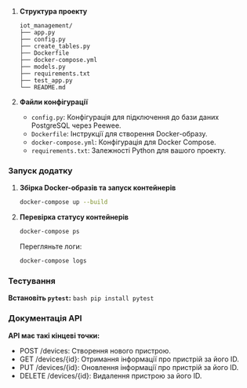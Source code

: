 1. **Структура проекту**
   ```
   iot_management/
   ├── app.py
   ├── config.py
   ├── create_tables.py
   ├── Dockerfile
   ├── docker-compose.yml
   ├── models.py
   ├── requirements.txt
   ├── test_app.py
   └── README.md
   ```

2. **Файли конфігурації**
   - `config.py`: Конфігурація для підключення до бази даних PostgreSQL через Peewee.
   - `Dockerfile`: Інструкції для створення Docker-образу.
   - `docker-compose.yml`: Конфігурація для Docker Compose.
   - `requirements.txt`: Залежності Python для вашого проекту.



### Запуск додатку

1. **Збірка Docker-образів та запуск контейнерів**
   ```bash
   docker-compose up --build
   ```

2. **Перевірка статусу контейнерів**
   ```bash
   docker-compose ps
   ```
   Перегляньте логи:
   ```bash
   docker-compose logs
   ```

### Тестування

**Встановіть `pytest`:**
    ```bash
    pip install pytest
    ```


### Документація API

**API має такі кінцеві точки:**
   - POST /devices: Створення нового пристрою.
   - GET /devices/{id}: Отримання інформації про пристрій за його ID.
   - PUT /devices/{id}: Оновлення інформації про пристрій за його ID.
   - DELETE /devices/{id}: Видалення пристрою за його ID.
